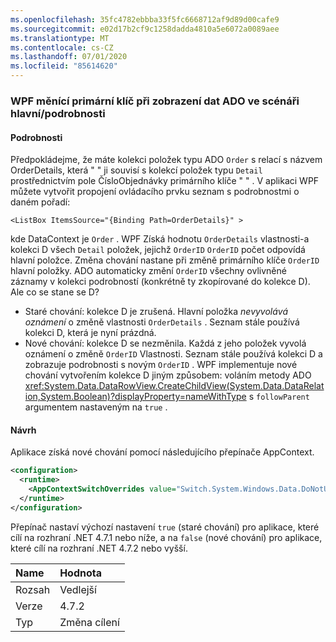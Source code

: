 ```yaml
---
ms.openlocfilehash: 35fc4782ebbba33f5fc6668712af9d89d00cafe9
ms.sourcegitcommit: e02d17b2cf9c1258dadda4810a5e6072a0089aee
ms.translationtype: MT
ms.contentlocale: cs-CZ
ms.lasthandoff: 07/01/2020
ms.locfileid: "85614620"
---
```

### <a name="wpf-changing-a-primary-key-when-displaying-ado-data-in-a-masterdetail-scenario"></a>WPF měnící primární klíč při zobrazení dat ADO ve scénáři hlavní/podrobnosti

#### <a name="details"></a>Podrobnosti

Předpokládejme, že máte kolekci položek typu ADO `Order` s relací s názvem OrderDetails, která &quot; &quot; ji souvisí s kolekcí položek typu `Detail` prostřednictvím pole ČísloObjednávky primárního klíče &quot; &quot; . V aplikaci WPF můžete vytvořit propojení ovládacího prvku seznam s podrobnostmi o daném pořadí:

```xaml
<ListBox ItemsSource="{Binding Path=OrderDetails}" >
```

kde DataContext je `Order` . WPF Získá hodnotu `OrderDetails` vlastnosti-a kolekci D všech `Detail` položek, jejichž `OrderID` `OrderID` počet odpovídá hlavní položce. Změna chování nastane při změně primárního klíče `OrderID` hlavní položky. ADO automaticky změní `OrderID` všechny ovlivněné záznamy v kolekci podrobností (konkrétně ty zkopírované do kolekce D).  Ale co se stane se D?

- Staré chování: kolekce D je zrušená. Hlavní položka *nevyvolává oznámení* o změně vlastnosti `OrderDetails` . Seznam stále používá kolekci D, která je nyní prázdná.
- Nové chování: kolekce D se nezměnila. Každá z jeho položek vyvolá oznámení o změně `OrderID` Vlastnosti. Seznam stále používá kolekci D a zobrazuje podrobnosti s novým `OrderID` . WPF implementuje nové chování vytvořením kolekce D jiným způsobem: voláním metody ADO <xref:System.Data.DataRowView.CreateChildView(System.Data.DataRelation,System.Boolean)?displayProperty=nameWithType> s `followParent` argumentem nastaveným na `true` .

#### <a name="suggestion"></a>Návrh

Aplikace získá nové chování pomocí následujícího přepínače AppContext.

```xml
<configuration>
  <runtime>
    <AppContextSwitchOverrides value="Switch.System.Windows.Data.DoNotUseFollowParentWhenBindingToADODataRelation=false"/>
  </runtime>
</configuration>
```

Přepínač nastaví výchozí nastavení `true` (staré chování) pro aplikace, které cílí na rozhraní .NET 4.7.1 nebo níže, a na `false` (nové chování) pro aplikace, které cílí na rozhraní .NET 4.7.2 nebo vyšší.

| Name    | Hodnota       |
|:--------|:------------|
| Rozsah   | Vedlejší       |
| Verze | 4.7.2       |
| Typ    | Změna cílení |
